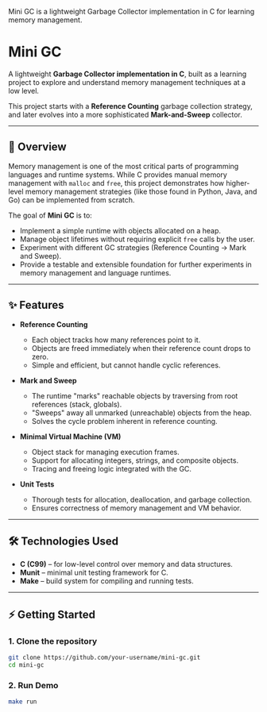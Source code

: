 Mini GC is a lightweight Garbage Collector implementation in C for learning memory management.

# Mini GC

A lightweight **Garbage Collector implementation in C**, built as a learning project to explore and understand memory management techniques at a low level.  

This project starts with a **Reference Counting** garbage collection strategy, and later evolves into a more sophisticated **Mark-and-Sweep** collector.  

---

## 🚀 Overview

Memory management is one of the most critical parts of programming languages and runtime systems. While C provides manual memory management with `malloc` and `free`, this project demonstrates how higher-level memory management strategies (like those found in Python, Java, and Go) can be implemented from scratch.

The goal of **Mini GC** is to:

- Implement a simple runtime with objects allocated on a heap.
- Manage object lifetimes without requiring explicit `free` calls by the user.
- Experiment with different GC strategies (Reference Counting → Mark and Sweep).
- Provide a testable and extensible foundation for further experiments in memory management and language runtimes.

---

## ✨ Features

- **Reference Counting**
  - Each object tracks how many references point to it.
  - Objects are freed immediately when their reference count drops to zero.
  - Simple and efficient, but cannot handle cyclic references.

- **Mark and Sweep**
  - The runtime "marks" reachable objects by traversing from root references (stack, globals).
  - "Sweeps" away all unmarked (unreachable) objects from the heap.
  - Solves the cycle problem inherent in reference counting.

- **Minimal Virtual Machine (VM)**
  - Object stack for managing execution frames.
  - Support for allocating integers, strings, and composite objects.
  - Tracing and freeing logic integrated with the GC.

- **Unit Tests**
  - Thorough tests for allocation, deallocation, and garbage collection.
  - Ensures correctness of memory management and VM behavior.

---

## 🛠️ Technologies Used

- **C (C99)** – for low-level control over memory and data structures.
- **Munit** – minimal unit testing framework for C.
- **Make** – build system for compiling and running tests.

---

## ⚡ Getting Started

### 1. Clone the repository

```bash
git clone https://github.com/your-username/mini-gc.git
cd mini-gc
```

### 2. Run Demo

```bash
make run
```
